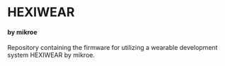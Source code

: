 # HEXIWEAR
#### by mikroe

Repository containing the firmware for utilizing a wearable development system HEXIWEAR by mikroe.
